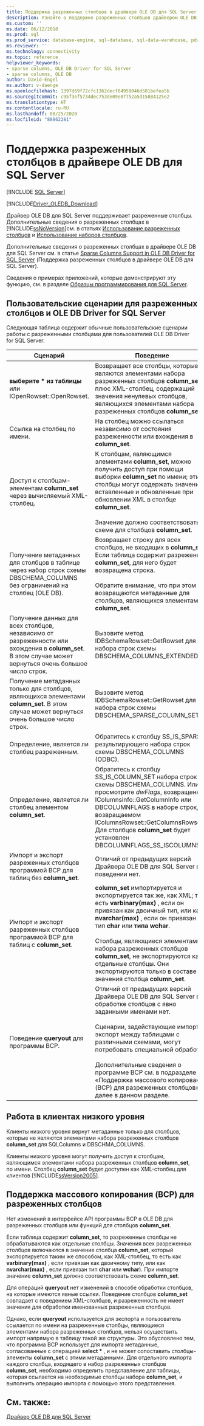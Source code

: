 ```yaml
---
title: Поддержка разреженных столбцов в драйвере OLE DB для SQL Server | Документы Майкрософт
description: Узнайте о поддержке разреженных столбцов драйвером OLE DB Driver for SQL Server и использовании разреженных столбцов в SQL Server.
ms.custom: ''
ms.date: 06/12/2018
ms.prod: sql
ms.prod_service: database-engine, sql-database, sql-data-warehouse, pdw
ms.reviewer: ''
ms.technology: connectivity
ms.topic: reference
helpviewer_keywords:
- sparse columns, OLE DB Driver for SQL Server
- sparse columns, OLE DB
author: David-Engel
ms.author: v-daenge
ms.openlocfilehash: 1397d69f72cfc1362decf84959046d581befea5b
ms.sourcegitcommit: c95f3ef5734dec753de09e07752a5d15884125e2
ms.translationtype: HT
ms.contentlocale: ru-RU
ms.lasthandoff: 08/25/2020
ms.locfileid: "88862281"
---
```

# <a name="sparse-columns-support-in-ole-db-driver-for-sql-server"></a>Поддержка разреженных столбцов в драйвере OLE DB для SQL Server
[!INCLUDE [SQL Server](../../../includes/applies-to-version/sql-asdb-asdbmi-asa-pdw.md)]

[!INCLUDE[Driver_OLEDB_Download](../../../includes/driver_oledb_download.md)]

  Драйвер OLE DB для SQL Server поддерживает разреженные столбцы. Дополнительные сведения о разреженных столбцах в [!INCLUDE[ssNoVersion](../../../includes/ssnoversion-md.md)]см. в статьях [Использование разреженных столбцов](../../../relational-databases/tables/use-sparse-columns.md) и [Использование наборов столбцов](../../../relational-databases/tables/use-column-sets.md).  
  
 Дополнительные сведения о разреженных столбцах в драйвере OLE DB для SQL Server см. в статье [Sparse Columns Support in OLE DB Driver for SQL Server](../../oledb/ole-db/sparse-columns-support-ole-db.md) (Поддержка разреженных столбцов в драйвере OLE DB для SQL Server).  
  
 Сведения о примерах приложений, которые демонстрируют эту функцию, см. в разделе [Образцы программирования для SQL Server](https://msftdpprodsamples.codeplex.com/).  
  
## <a name="user-scenarios-for-sparse-columns-and-ole-db-driver-for-sql-server"></a>Пользовательские сценарии для разреженных столбцов и OLE DB Driver for SQL Server  
 Следующая таблица содержит обычные пользовательские сценарии работы с разреженными столбцами для пользователей OLE DB Driver for SQL Server.  
  
|Сценарий|Поведение|  
|--------------|--------------|  
|**выберите \* из таблицы** или IOpenRowset::OpenRowset.|Возвращает все столбцы, которые не являются элементами набора разреженных столбцов **column_set** плюс XML-столбец, содержащий значения ненулевых столбцов, являющихся элементами набора разреженных столбцов **column_set**.|  
|Ссылка на столбец по имени.|На столбец можно ссылаться независимо от состояния разреженности или вхождения в **column_set**.|  
|Доступ к столбцам-элементам **column_set** через вычисляемый XML-столбец.|К столбцам, являющимся элементами **column_set**, можно получить доступ при помощи выборки **column_set** по имени; эти столбцы могут содержать значения, вставленные и обновленные при обновлении XML в столбце **column_set**.<br /><br /> Значение должно соответствовать схеме для столбцов **column_set**.|  
|Получение метаданных для столбцов в таблице через набор строк схемы DBSCHEMA_COLUMNS без ограничений на столбец (OLE DB).|Возвращает строку для всех столбцов, не входящих в **column_set**. Если таблица содержит разреженный **column_set**, для него будет возвращена строка.<br /><br /> Обратите внимание, что при этом не возвращаются метаданные для столбцов, являющихся элементами **column_set**.|  
|Получение данных для всех столбцов, независимо от разреженности или вхождения в **column_set**. В этом случае может вернуться очень большое число строк.|Вызовите метод IDBSchemaRowset::GetRowset для набора строк схемы DBSCHEMA_COLUMNS_EXTENDED.|  
|Получение метаданных только для столбцов, являющихся элементами **column_set**. В этом случае может вернуться очень большое число строк.|Вызовите метод IDBSchemaRowset::GetRowset для набора строк схемы DBSCHEMA_SPARSE_COLUMN_SET.|  
|Определение, является ли столбец разреженным.|Обратитесь к столбцу SS_IS_SPARSE результирующего набора строк схемы DBSCHEMA_COLUMNS (ODBC).|  
|Определение, является ли столбец элементом **column_set**.|Обратитесь к столбцу SS_IS_COLUMN_SET набора строк схемы DBSCHEMA_COLUMNS. Или просмотрите *dwFlags*, возвращенный IColumnsinfo::GetColumnInfo или DBCOLUMNFLAGS в наборе строк, возвращаемом IColumnsRowset::GetColumnsRowset. Для столбцов **column_set** будет установлен DBCOLUMNFLAGS_SS_ISCOLUMNSET.|  
|Импорт и экспорт разреженных столбцов программой BCP для таблиц без **column_set**.|Отличий от предыдущих версий Драйвера OLE DB для SQL Server в поведении нет.|  
|Импорт и экспорт разреженных столбцов программой BCP для таблиц с **column_set**.|**column_set** импортируется и экспортируется так же, как XML; то есть **varbinary(max)** , если он привязан как двоичный тип, или как **nvarchar(max)** , если он привязан как тип **char** или **типа wchar**.<br /><br /> Столбцы, являющиеся элементами набора разреженных столбцов **column_set**, не экспортируются как отдельные столбцы. Они экспортируются только в составе значения столбца **column_set**.|  
|Поведение **queryout** для программы BCP.|Отличий от предыдущих версий Драйвера OLE DB для SQL Server в обработке столбцов с явно заданными именами нет.<br /><br /> Сценарии, задействующие импорт и экспорт между таблицами с различными схемами, могут потребовать специальной обработки.<br /><br /> Дополнительные сведения о программе BCP см. в подразделе «Поддержка массового копирования (BCP) для разреженных столбцов» далее в данном разделе.|  
  
## <a name="down-level-client-behavior"></a>Работа в клиентах низкого уровня  
 Клиенты низкого уровня вернут метаданные только для столбцов, которые не являются элементами набора разреженных столбцов **column_set** для SQLColumns и DBSCHMA_COLUMNS.
  
 Клиенты низкого уровня могут получить доступ к столбцам, являющимся элементами набора разреженных столбцов **column_set**, по имени. Столбец **column_set** будет доступен как XML-столбец для клиентов [!INCLUDE[ssVersion2005](../../../includes/ssversion2005-md.md)].  
  
## <a name="bulk-copy-bcp-support-for-sparse-columns"></a>Поддержка массового копирования (BCP) для разреженных столбцов  
 Нет изменений в интерфейсе API программы BCP в OLE DB для разреженных столбцов или функций для столбцов **column_set**.  
  
 Если таблица содержит **column_set**, то разреженные столбцы не обрабатываются как отдельные столбцы. Значения всех разреженных столбцов включаются в значение столбца **column_set**, который экспортируется таким же способом, как XML-столбец, то есть как **varbinary(max)** , если привязан как двоичному типу, или как **nvarchar(max)** , если привязан тип **char** или **wchar**). При импорте значение **column_set** должно соответствовать схеме **column_set**.  
  
 Для операций **queryout** нет изменений в способе обработки столбцов, на которые имеются явные ссылки. Поведение столбцов **column_set** совпадает с поведением XML-столбцов, и разреженность не имеет значения для обработки именованных разреженных столбцов.  
  
 Однако, если **queryout** используется для экспорта и пользователь ссылается по имени на разреженные столбцы, являющиеся элементами набора разреженных столбцов, нельзя осуществить импорт напрямую в таблицу такой же структуры. Это обусловлено тем, что программа BCP использует для импорта метаданные, согласованные с операцией **select \*** , и не может сопоставить столбцы-элементы **column_set** с этими метаданными. Для отдельного импорта каждого столбца, входящего в набор разреженных столбцов **column_set**, необходимо определить представление для таблицы, которая ссылается на необходимые столбцы набора **column_set**, и выполнить операцию импорта с помощью этого представления.  
  
## <a name="see-also"></a>См. также:  
 [Драйвер OLE DB для SQL Server](../../oledb/oledb-driver-for-sql-server.md)  
  
  
